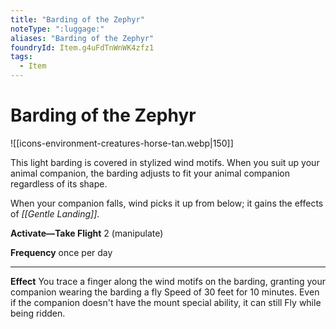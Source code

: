 ```yaml
---
title: "Barding of the Zephyr"
noteType: ":luggage:"
aliases: "Barding of the Zephyr"
foundryId: Item.g4uFdTnWnWK4zfz1
tags:
  - Item
---
```


# Barding of the Zephyr
![[icons-environment-creatures-horse-tan.webp|150]]

This light barding is covered in stylized wind motifs. When you suit up your animal companion, the barding adjusts to fit your animal companion regardless of its shape.

When your companion falls, wind picks it up from below; it gains the effects of _[[Gentle Landing]]_.

**Activate—Take Flight** 2 (manipulate)

****Frequency**** once per day

* * *

**Effect** You trace a finger along the wind motifs on the barding, granting your companion wearing the barding a fly Speed of 30 feet for 10 minutes. Even if the companion doesn't have the mount special ability, it can still Fly while being ridden.


